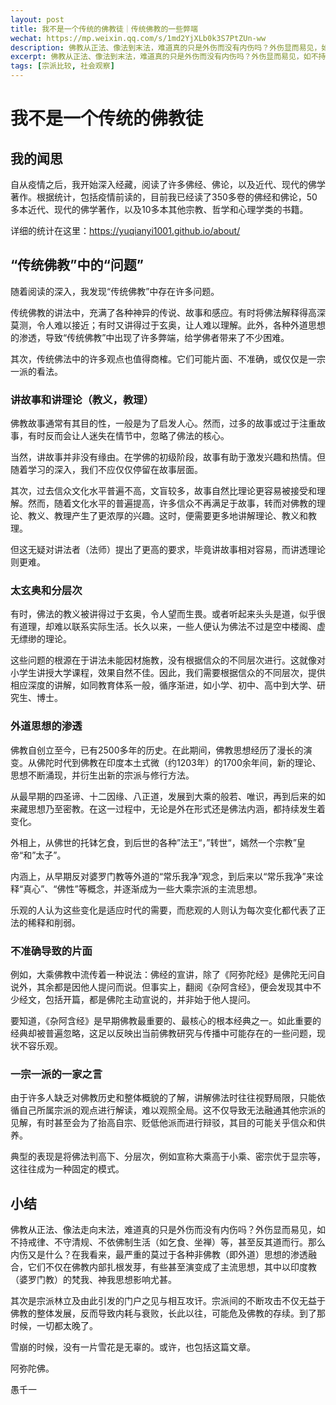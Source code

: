 ```yaml
---
layout: post
title: 我不是一个传统的佛教徒｜传统佛教的一些弊端
wechat: https://mp.weixin.qq.com/s/1md2YjXLb0k3S7PtZUn-ww
description: 佛教从正法、像法到末法，难道真的只是外伤而没有内伤吗？外伤显而易见，如不持戒律、不守清规等。那么内伤又是什么？最严重的是各种外道思想的渗透，不仅在佛教内部扎根发芽，甚至成了主流思想。
excerpt: 佛教从正法、像法到末法，难道真的只是外伤而没有内伤吗？外伤显而易见，如不持戒律、不守清规等。那么内伤又是什么？最严重的是各种外道思想的渗透，不仅在佛教内部扎根发芽，甚至成了主流思想。
tags: [宗派比较, 社会观察]
---
```


# 我不是一个传统的佛教徒

## 我的闻思

自从疫情之后，我开始深入经藏，阅读了许多佛经、佛论，以及近代、现代的佛学著作。根据统计，包括疫情前读的，目前我已经读了350多卷的佛经和佛论，50多本近代、现代的佛学著作，以及10多本其他宗教、哲学和心理学类的书籍。

详细的统计在这里：https://yuqianyi1001.github.io/about/

## “传统佛教”中的“问题”

随着阅读的深入，我发现“传统佛教”中存在许多问题。

传统佛教的讲法中，充满了各种神异的传说、故事和感应。有时将佛法解释得高深莫测，令人难以接近；有时又讲得过于玄奥，让人难以理解。此外，各种外道思想的渗透，导致“传统佛教”中出现了许多弊端，给学佛者带来了不少困难。

其次，传统佛法中的许多观点也值得商榷。它们可能片面、不准确，或仅仅是一宗一派的看法。

### 讲故事和讲理论（教义，教理）

佛教故事通常有其目的性，一般是为了启发人心。然而，过多的故事或过于注重故事，有时反而会让人迷失在情节中，忽略了佛法的核心。

当然，讲故事并非没有缘由。在学佛的初级阶段，故事有助于激发兴趣和热情。但随着学习的深入，我们不应仅仅停留在故事层面。

其次，过去信众文化水平普遍不高，文盲较多，故事自然比理论更容易被接受和理解。然而，随着文化水平的普遍提高，许多信众不再满足于故事，转而对佛教的理论、教义、教理产生了更浓厚的兴趣。这时，便需要更多地讲解理论、教义和教理。

但这无疑对讲法者（法师）提出了更高的要求，毕竟讲故事相对容易，而讲透理论则更难。

### 太玄奥和分层次

有时，佛法的教义被讲得过于玄奥，令人望而生畏。或者听起来头头是道，似乎很有道理，却难以联系实际生活。长久以来，一些人便认为佛法不过是空中楼阁、虚无缥缈的理论。

这些问题的根源在于讲法未能因材施教，没有根据信众的不同层次进行。这就像对小学生讲授大学课程，效果自然不佳。因此，我们需要根据信众的不同层次，提供相应深度的讲解，如同教育体系一般，循序渐进，如小学、初中、高中到大学、研究生、博士。

### 外道思想的渗透

佛教自创立至今，已有2500多年的历史。在此期间，佛教思想经历了漫长的演变。从佛陀时代到佛教在印度本土式微（约1203年）的1700余年间，新的理论、思想不断涌现，并衍生出新的宗派与修行方法。

从最早期的四圣谛、十二因缘、八正道，发展到大乘的般若、唯识，再到后来的如来藏思想乃至密教。在这一过程中，无论是外在形式还是佛法内涵，都持续发生着变化。

外相上，从佛世的托钵乞食，到后世的各种”法王“，”转世“，嫣然一个宗教”皇帝“和”太子”。

内涵上，从早期反对婆罗门教等外道的“常乐我净”观念，到后来以“常乐我净”来诠释“真心”、“佛性”等概念，并逐渐成为一些大乘宗派的主流思想。

乐观的人认为这些变化是适应时代的需要，而悲观的人则认为每次变化都代表了正法的稀释和削弱。

### 不准确导致的片面

例如，大乘佛教中流传着一种说法：佛经的宣讲，除了《阿弥陀经》是佛陀无问自说外，其余都是因他人提问而说。但事实上，翻阅《杂阿含经》，便会发现其中不少经文，包括开篇，都是佛陀主动宣说的，并非始于他人提问。

要知道，《杂阿含经》是早期佛教最重要的、最核心的根本经典之一。如此重要的经典却被普遍忽略，这足以反映出当前佛教研究与传播中可能存在的一些问题，现状不容乐观。

### 一宗一派的一家之言

由于许多人缺乏对佛教历史和整体概貌的了解，讲解佛法时往往视野局限，只能依循自己所属宗派的观点进行解读，难以观照全局。这不仅导致无法融通其他宗派的见解，有时甚至会为了抬高自宗、贬低他派而进行辩驳，其目的可能关乎信众和供养。

典型的表现是将佛法判高下、分层次，例如宣称大乘高于小乘、密宗优于显宗等，这往往成为一种固定的模式。

## 小结

佛教从正法、像法走向末法，难道真的只是外伤而没有内伤吗？外伤显而易见，如不持戒律、不守清规、不依佛制生活（如乞食、坐禅）等，甚至反其道而行。那么内伤又是什么？在我看来，最严重的莫过于各种非佛教（即外道）思想的渗透融合，它们不仅在佛教内部扎根发芽，有些甚至演变成了主流思想，其中以印度教（婆罗门教）的梵我、神我思想影响尤甚。

其次是宗派林立及由此引发的门户之见与相互攻讦。宗派间的不断攻击不仅无益于佛教的整体发展，反而导致内耗与衰败，长此以往，可能危及佛教的存续。到了那时候，一切都太晚了。

雪崩的时候，没有一片雪花是无辜的。或许，也包括这篇文章。

阿弥陀佛。

愚千一


